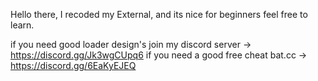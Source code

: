 Hello there,
I recoded my External, and its nice for beginners feel free to learn.

if you need good loader design's join my discord server -> https://discord.gg/Jk3wgCUpq6
if you need a good free cheat bat.cc -> https://discord.gg/6EaKyEJEQ
